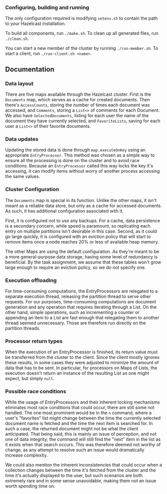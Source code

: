 ### Configuring, building and running
The only configuration required is modifying `setenv.sh` to contain the path to your Hazelcast installation.

To build all components, run `./make.sh`. To clean up all generated files, run `./clean.sh`.

You can start a new member of the cluster by running `./run-member.sh`. To start a client, run `./run-client.sh <name>`.

## Documentation
### Data layout
There are five maps available through the Hazelcast cluster. First is the `Documents` map, which serves as a cache for created documents. Then there's `AccessCounts`, storing the number of times each document was accessed, and `Comments`, storing a `List<>` of comments for each Document. We also have `SelectedDocuments`, listing for each user the name of the document they have currently selected, and `FavoriteLists`, saving for each user a `List<>` of their favorite documents.

### Data updates
Updating the stored data is done through `map.executeOnKey` using an appropriate `EntryProcessor`. This method was chosen as a simple way to ensure all the processing is done on the cluster and to avoid race conditions. Because an `EntryProcessor` called this way locks the key it's accessing, it can modify items without worry of another process accessing the same values.

### Cluster Configuration
The `Documents` map is special in its function. Unlike the other maps, it isn't meant as a reliable data store, but only as a cache for accessed documents. As such, it has additional configuration associated with it.

First, it is configured not to use any backups. For a cache, data persistence is a secondary concern, while speed is paramount, so replicating each entry on multiple partitions isn't desirable in this case. Second, as it could go large quickly, it is configured with an eviction policy that will start to remove items once a node reaches 20% or less of available heap memory.

The other Maps are using the default configuration. As they're meant to be a more general-purpose data storage, having some level of redundancy is beneficial. By the task assignment, we assume that these tables won't grow large enough to require an eviction policy, so we do not specify one.

### Execution offloading
For time-consuming computations, the EntryProcessors are relegated to a separate execution thread, releasing the partition thread to serve other requests. For our purposes, time-consuming computations are document generation and any operation that requires iterating through a List. On the other hand, simple operations, such as incrementing a counter or appending an item to a List are fast enough that relegating them to another thread seemed unnecessary. Those are therefore run directly on the partition threads.

### Processor return types
When the execution of an EntryProcessor is finished, its return value must be transferred from the cluster to the client. Since the client mostly ignores these results, in some cases they were adjusted to minimize the amount of data that has to be sent. In particular, for processors on Maps of Lists, the execution doesn't return an instance of the resulting List as one might expect, but simply `null`. 

### Possible race conditions
While the usage of EntryProcessors and their inherent locking mechanisms eliminates most race conditions that could occur, there are still some not handled. The one most prominent would be in the `n` command, where a user's "favorites" list might change between the time the currently selected document name is fetched and the time the next item is searched for. In such a case, the returned document might not be what the client anticipated. That being said, this is mainly an issue of perception, and not one of data integrity; the command will still find the "next" item in the list as it exists when that search occurs. This was therefore deemed not worthy of change, as any attempt to resolve such an issue would dramatically increase complexity.

We could also mention the inherent inconsistencies that could occur when a collection changes between the time it's fetched from the cluster and the time it's actually displayed to the user, but such scenarios are both extremely rare and in some sense unavoidable, making them not an issue worth spending time on.


